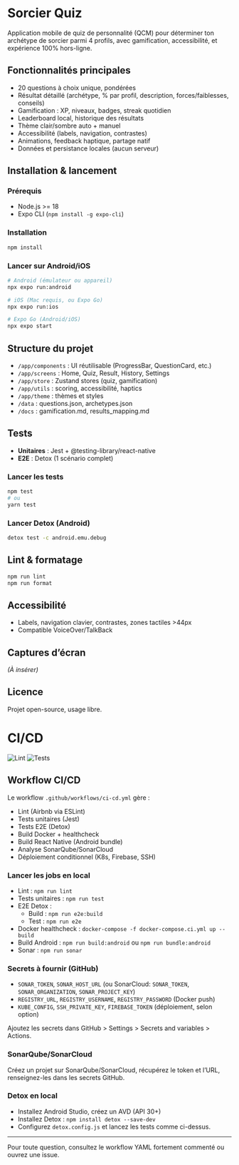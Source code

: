 # Sorcier Quiz

Application mobile de quiz de personnalité (QCM) pour déterminer ton archétype de sorcier parmi 4 profils, avec gamification, accessibilité, et expérience 100% hors-ligne.

## Fonctionnalités principales
- 20 questions à choix unique, pondérées
- Résultat détaillé (archétype, % par profil, description, forces/faiblesses, conseils)
- Gamification : XP, niveaux, badges, streak quotidien
- Leaderboard local, historique des résultats
- Thème clair/sombre auto + manuel
- Accessibilité (labels, navigation, contrastes)
- Animations, feedback haptique, partage natif
- Données et persistance locales (aucun serveur)

## Installation & lancement

### Prérequis
- Node.js >= 18
- Expo CLI (`npm install -g expo-cli`)

### Installation
```sh
npm install
```

### Lancer sur Android/iOS
```sh
# Android (émulateur ou appareil)
npx expo run:android

# iOS (Mac requis, ou Expo Go)
npx expo run:ios

# Expo Go (Android/iOS)
npx expo start
```

## Structure du projet
- `/app/components` : UI réutilisable (ProgressBar, QuestionCard, etc.)
- `/app/screens` : Home, Quiz, Result, History, Settings
- `/app/store` : Zustand stores (quiz, gamification)
- `/app/utils` : scoring, accessibilité, haptics
- `/app/theme` : thèmes et styles
- `/data` : questions.json, archetypes.json
- `/docs` : gamification.md, results_mapping.md

## Tests
- **Unitaires** : Jest + @testing-library/react-native
- **E2E** : Detox (1 scénario complet)

### Lancer les tests
```sh
npm test
# ou
yarn test
```

### Lancer Detox (Android)
```sh
detox test -c android.emu.debug
```

## Lint & formatage
```sh
npm run lint
npm run format
```

## Accessibilité
- Labels, navigation clavier, contrastes, zones tactiles >44px
- Compatible VoiceOver/TalkBack

## Captures d’écran
*(À insérer)*

## Licence
Projet open-source, usage libre.

# CI/CD

![Lint](https://github.com/<OWNER>/<REPO>/actions/workflows/ci-cd.yml/badge.svg?branch=main)
![Tests](https://github.com/<OWNER>/<REPO>/actions/workflows/ci-cd.yml/badge.svg?event=push)

## Workflow CI/CD

Le workflow `.github/workflows/ci-cd.yml` gère :
- Lint (Airbnb via ESLint)
- Tests unitaires (Jest)
- Tests E2E (Detox)
- Build Docker + healthcheck
- Build React Native (Android bundle)
- Analyse SonarQube/SonarCloud
- Déploiement conditionnel (K8s, Firebase, SSH)

### Lancer les jobs en local

- Lint : `npm run lint`
- Tests unitaires : `npm run test`
- E2E Detox :
  - Build : `npm run e2e:build`
  - Test : `npm run e2e`
- Docker healthcheck : `docker-compose -f docker-compose.ci.yml up --build`
- Build Android : `npm run build:android` ou `npm run bundle:android`
- Sonar : `npm run sonar`

### Secrets à fournir (GitHub)

- `SONAR_TOKEN`, `SONAR_HOST_URL` (ou SonarCloud: `SONAR_TOKEN`, `SONAR_ORGANIZATION`, `SONAR_PROJECT_KEY`)
- `REGISTRY_URL`, `REGISTRY_USERNAME`, `REGISTRY_PASSWORD` (Docker push)
- `KUBE_CONFIG`, `SSH_PRIVATE_KEY`, `FIREBASE_TOKEN` (déploiement, selon option)

Ajoutez les secrets dans GitHub > Settings > Secrets and variables > Actions.

### SonarQube/SonarCloud

Créez un projet sur SonarQube/SonarCloud, récupérez le token et l’URL, renseignez-les dans les secrets GitHub.

### Detox en local

- Installez Android Studio, créez un AVD (API 30+)
- Installez Detox : `npm install detox --save-dev`
- Configurez `detox.config.js` et lancez les tests comme ci-dessus.

---

Pour toute question, consultez le workflow YAML fortement commenté ou ouvrez une issue.
